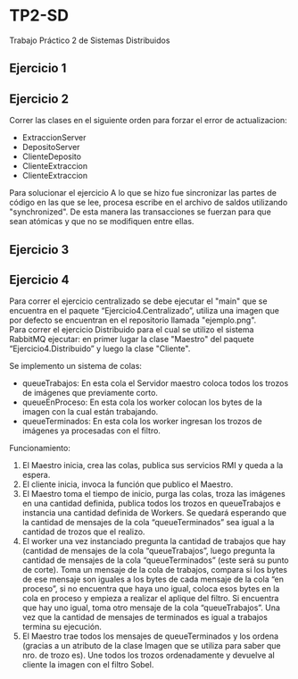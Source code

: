 # TP2-SD
Trabajo Práctico 2 de Sistemas Distribuidos

## Ejercicio 1


## Ejercicio 2

Correr las clases en el siguiente orden para forzar el error de actualizacion: 
* ExtraccionServer 
* DepositoServer 
* ClienteDeposito 
* ClienteExtraccion 
* ClienteExtraccion 

Para solucionar el ejercicio A lo que se hizo fue sincronizar las partes de código en las que se lee, procesa escribe en el archivo de saldos utilizando "synchronized".
De esta manera las transacciones se fuerzan para que sean atómicas y que no se modifiquen entre ellas.

## Ejercicio 3


## Ejercicio 4
  
Para correr el ejercicio centralizado se debe ejecutar el "main" que se encuentra en el paquete “Ejercicio4.Centralizado”, utiliza una imagen que por defecto se encuentran en el repositorio llamada "ejemplo.png".  
Para correr el ejercicio Distribuido para el cual se utilizo el sistema RabbitMQ ejecutar: en primer lugar la clase "Maestro" del paquete “Ejercicio4.Distribuido” y luego la clase "Cliente".  

Se implemento un sistema de colas:  
* queueTrabajos: En esta cola el Servidor maestro coloca todos los trozos de imágenes que previamente corto.  
* queueEnProceso: En esta cola los worker colocan los bytes de la imagen con la cual están trabajando.  
* queueTerminados: En esta cola los worker ingresan los trozos de imágenes ya procesadas con el filtro.  

Funcionamiento:  
1. El Maestro inicia, crea las colas, publica sus servicios RMI y queda a la espera.  
2. El cliente inicia, invoca la función que publico el Maestro.  
3. El Maestro toma el tiempo de inicio, purga las colas, troza las imágenes en una cantidad definida, publica todos los trozos en queueTrabajos e instancia una cantidad definida de Workers. Se quedará esperando que la cantidad de mensajes de la cola “queueTerminados” sea igual a la cantidad de trozos que el realizo.  
4. El worker una vez instanciado pregunta la cantidad de trabajos que hay (cantidad de mensajes de la cola “queueTrabajos”, luego pregunta la cantidad de mensajes de la cola  “queueTerminados” (este será su punto de corte). Toma un mensaje de la cola de trabajos, compara si los bytes de ese mensaje son iguales a los bytes de cada mensaje de la cola “en proceso”, si no encuentra que haya uno igual, coloca esos bytes en la cola en proceso y empieza a realizar el aplique del filtro. Si encuentra que hay uno igual, toma otro mensaje de la cola “queueTrabajos”. Una vez que la cantidad de mensajes de terminados es igual a trabajos termina su ejecución.  
5. El Maestro trae todos los mensajes de queueTerminados y los ordena (gracias a un atributo de la clase Imagen que se utiliza para saber que nro. de trozo es). Une todos los trozos ordenadamente y devuelve al cliente la imagen con el filtro Sobel.